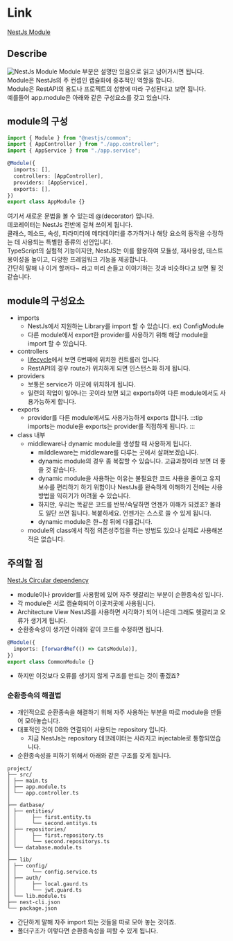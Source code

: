 # Link

[NestJs Module](https://docs.nestjs.com/modules)

## Describe

![NestJs Module](/module.png)
Module 부분은 설명만 있음으로 읽고 넘어가시면 됩니다.<br/>
Module은 NestJs의 주 컨셉인 캡슐화에 중추적인 역할을 합니다.<br/>
Module은 RestAPI의 용도나 프로젝트의 성향에 따라 구성된다고 보면 됩니다.<br/>
예를들어 app.module은 아래와 같은 구성요소를 갖고 있습니다.

## module의 구성

```typescript
import { Module } from "@nestjs/common";
import { AppController } from "./app.controller";
import { AppService } from "./app.service";

@Module({
  imports: [],
  controllers: [AppController],
  providers: [AppService],
  exports: [],
})
export class AppModule {}
```

여기서 새로운 문법을 볼 수 있는데 @(decorator) 입니다.<br/>
데코레이터는 NestJs 전반에 걸쳐 쓰이게 됩니다. <br/>
클래스, 메소드, 속성, 파라미터에 메타데이터를 추가하거나 해당 요소의 동작을 수정하는 데 사용되는 특별한 종류의 선언입니다.<br/>
TypeScript의 실험적 기능이지만, NestJS는 이를 활용하여 모듈성, 재사용성, 테스트 용이성을 높이고, 다양한 프레임워크 기능을 제공합니다.<br/>
간단히 말해 나 이거 할꺼다~ 라고 미리 손들고 이야기하는 것과 비슷하다고 보면 될 것 같습니다.

## module의 구성요소

- imports
  - NestJs에서 지원하는 Library를 import 할 수 있습니다. ex) ConfigModule
  - 다른 module에서 export한 provider를 사용하기 위해 해당 module을 import 할 수 있습니다.
- controllers
  - [lifecycle](/backend/nestjs/preparation/lifecycle)에서 보면 6번째에 위치한 컨트롤러 입니다.
  - RestAPI의 경우 route가 위치하게 되면 인스턴스화 하게 됩니다.
- providers
  - 보통은 service가 이곳에 위치하게 됩니다.
  - 일련의 작업이 일어나는 곳이라 보면 되고 exports하여 다른 module에서도 사용가능하게 합니다.
- exports
  - provider를 다른 module에서도 사용가능하게 exports 합니다.
    :::tip
    imports는 module을 exports는 provider를 직접하게 됩니다.
    :::
- class 내부
  - middleware나 dynamic module을 생성할 때 사용하게 됩니다.
    - milddleware는 middleware를 다루는 곳에서 살펴보겠습니다.
    - dynamic module의 경우 좀 복잡할 수 있습니다. 고급과정이라 보면 더 좋을 것 같습니다.
    - dynamic module을 사용하는 이유는 불필요한 코드 사용을 줄이고 유지보수를 편리하기 하기 위함이나 NestJs를 완숙하게 이해하기 전에는 사용방법을 익히기가 어려울 수 있습니다.
    - 하지만, 우리는 똑같은 코드를 반복/숙달하면 언젠가 이해가 되겠죠? 몰라도 일단 쓰면 됩니다. 복붙하세요. 언젠가는 스스로 쓸 수 있게 됩니다.
    - dynamic module은 한~참 뒤에 다룰겁니다.
  - module의 class에서 직접 의존성주입을 하는 방법도 있으나 실제로 사용해본적은 없습니다.

## 주의할 점

[NestJs Circular dependency](https://docs.nestjs.com/fundamentals/circular-dependency)

- module이나 provider를 사용함에 있어 자주 헷갈리는 부분이 순환종속성 입니다.
- 각 module은 서로 캡슐화되어 이곳저곳에 사용됩니다.
- Architecture View NestJS를 사용하면 시각화가 되어 나은데 그래도 헷갈리고 오류가 생기게 됩니다.
- 순환종속성이 생기면 아래와 같이 코드를 수정하면 됩니다.

```typescript
@Module({
  imports: [forwardRef(() => CatsModule)],
})
export class CommonModule {}
```

- 하지만 이것보다 오류를 생기지 않게 구조를 만드는 것이 좋겠죠?

### 순환종속의 해결법

- 개인적으로 순환종속을 해결하기 위해 자주 사용하는 부분을 따로 module을 만들어 모아놓습니다.
- 대표적인 것이 DB와 연결되어 사용되는 repository 입니다.
  - 지금 NestJs는 repository 데코레이터는 사라지고 injectable로 통합되었습니다.
- 순환종속성을 피하기 위해서 아래와 같은 구조를 갖게 됩니다.

```
project/
├── src/
│ ├── main.ts
│ ├── app.module.ts
│ └── app.controller.ts
│
├── datbase/
│ ├── entities/
│ │     ├── first.entity.ts
│ │     └── second.entitys.ts
│ ├── repositories/
│ │     ├── first.repository.ts
│ │     └── second.repositorys.ts
│ └── database.module.ts
│
├── lib/
│ ├── config/
│ │     └── config.service.ts
│ ├── auth/
│ │     ├── local.gaurd.ts
│ │     └── jwt.guard.ts
│ └── lib.module.ts
├── nest-cli.json
└── package.json
```

- 간단하게 말해 자주 import 되는 것들을 따로 모아 놓는 것이죠.
- 폴더구조가 이렇다면 순환종속성을 피할 수 있게 됩니다.
